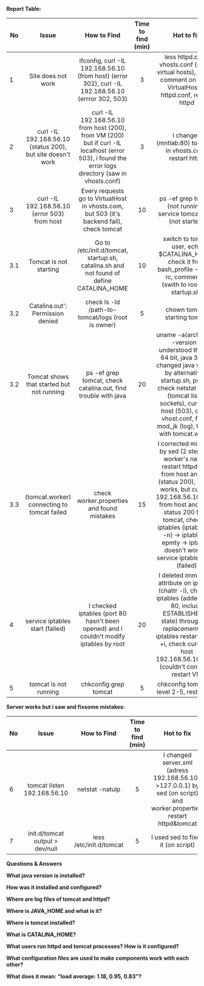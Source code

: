 **Report Table:**

No | Issue | How to Find | Time to find (min)| Hot to fix | Time to fix (min)
---| :---: | :---: | :---: | :---: | :---: |
1 | Site does not work | ifconfig, curl -IL 192.168.56.10 (from host) (error 302), curl -IL 192.168.56.10 (errror 302, 503)| 3  | less httpd.conf, vhosts.conf (saw 2 virtual hosts), i made comment on block VirtualHost in httpd.conf, restart httpd | 10
2 | curl -IL 192.168.56.10 (status 200), but site doesn't work | curl -IL 192.168.56.10 from host (200), from VM (200) but if curl -IL localhost (error 503), i found the error logs directory (saw in vhosts.conf) | 3| I changed (mntlab:80) to (*:80) in vhosts.conf, restart httpd | 15
3 | curl -IL 192.168.56.10 (error 503) from host | Every requests go to VirtualHost in vhosts.com, but 503 (it's backend fail), check tomcat | 10 | ps -ef  grep tomcat (not running), service tomcat start (not started)| 5
3.1 | Tomcat is not starting | Go to /etc/init.d/tomcat, startup.sh, catalina.sh and not found of define CATALINA_HOME | 10| switch to tomcat user, echo $CATALINA_HOME, check it from bash_profile -> bash rc, comment it, (swith to root and startup.sh) | 20
3.2 | Catalina.out': Permission denied | check ls -ld /path-to-tomcat/logs (root is owner) | 5 | chown tomcat, starting tomcat | 15
3.2 | Tomcat shows that started but not running | ps -ef grep tomcat, check catalina.out, find trouble with java | 20 | uname -a(arch), java -version (i understood that OS 64 bit, java 32bit), changed java version by alternatives, startup.sh, ps -ef, check netstat -natpl (tomcat listen sockets), curl from host (503), check vhost.conf, found mod_jk (log), trouble with tomcat.worker  | 60
3.3 | (tomcat.worker) connecting to tomcat failed | check worker.properties and found mistakes| 15| I corrected mistakes by sed (2 steps: ip, worker's name), restart httpd, curl from host and VM (status 200), server works, but curl -IL 192.168.56.10:8080 from host and i had status 200 from tomcat, checked iptables (iptables -L -n) -> iptables is epmty -> iptables doesn't work -> service iptables start (failed)| 30
4 | service iptables start (failed)| I checked iptables (port 80 hasn't been opened) and i couldn't modify iptables by root | 20 | I deleted immutable attribute on iptables (chattr -i), changed iptables (added input 80, include ESTABLISHED to state) through the replacement file, iptables restart,chattr +i, check curl from host 192.168.56.10:8080 (couldn't connect). restart VM | 50
5| tomcat is not running | chkconfig grep tomcat| 5| chkconfig tomcat on level 2-5, restart VM | 5

**Server works but i saw and fixsome mistakes:**

No | Issue | How to Find | Time to find (min)| Hot to fix | Time to fix (min)
---| :---: | :---: | :---: | :---: | :---: |
6 | tomcat listen 192.168.56.10|netstat -natulp|5|I changed server.xml (adress 192.168.56.10->127.0.0.1) by sed (on script) and worker.properties, restart httpd&tomcat| 15
7 | init.d/tomcat output > dev/null| less /etc/init.d/tomcat | 5| I used sed to fixed it (on script) | 20

**Questions & Answers**

**What java version is installed?**

**How was it installed and configured?**

**Where are log files of tomcat and httpd?**

**Where is JAVA_HOME and what is it?**

**Where is tomcat installed?**

**What is CATALINA_HOME?**

**What users run httpd and tomcat processes? How is it configured?**

**What configuration files are used to make components work with each other?**

**What does it mean: “load average: 1.18, 0.95, 0.83”?**

